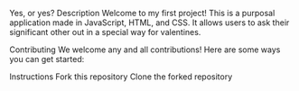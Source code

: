 
Yes, or yes?
Description
Welcome to my  first project! This is a purposal application made in JavaScript, HTML, and CSS. It allows users to ask their significant other out in a special way for valentines.

Contributing
We welcome any and all contributions! Here are some ways you can get started:

Instructions
Fork this repository
Clone the forked repository
